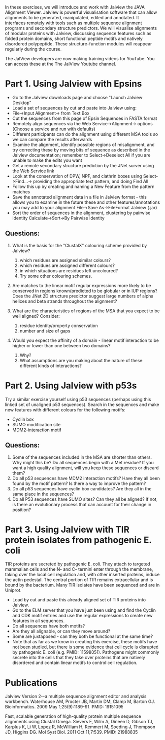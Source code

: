 In these exercises, we will introduce and work with Jalview the JAVA Alignment Viewer. Jalview is powerful visualisation software that can allow alignments to be generated, manipulated, edited and annotated. It interfaces remotely with tools such as multiple sequence alignment programs and secondary structure predictors. We will visualise alignments of modular proteins with Jalview, discussing sequence features such as folded protein domains, short functional peptide motifs and natively disordered polypeptide. These structure-function modules will reappear regularly during the course.

The JalView developers are now making training videos for YouTube. You can access these at the The JalView Youtube channel.

Part 1. Using Jalview with Epsins
=================================

-   Go to the Jalview downloads page and choose "Launch Jalview Desktop"
-   Load a set of sequences by cut and paste into Jalview using:
-   File-\>Input Alignment-\> from Text Box
-   Cut the sequences from this page of Epsin Sequences in FASTA format
-   Remotely align sequences via the Web Service-\>Alignment-\> options (Choose a service and run with defaults)
-   Different participants can do the alignment using different MSA tools so we can compare the results afterwards
-   Examine the alignment, identify possible regions of misalignment, and try correcting these by moving bits of sequence as described in the Jalview documentation; remember to Select-\>Deselect All if you are unable to make the edits you want
-   Get a remote secondary structure prediction by the JNet surver using the Web Service link
-   Look at the conservation of DPW, NPF, and clathrin boxes using Select-\>Find...-\> providing the appropriate text pattern, and doing Find All
-   Follow this up by creating and naming a New Feature from the pattern matches
-   Save the annotated alignment data in a file in Jalview format - this allows you to examine in the future these and other features/annotations you may add to your alignment File-\>Save As-\>FileFormat Jalview (.jar)
-   Sort the order of sequences in the alignment, clustering by pairwise identity Calculate-\>Sort-\>By Pairwise Identity

Questions:
----------

1.  What is the basis for the "ClustalX" colouring scheme provided by Jalview?
    1.  which residues are assigned similar colours?
    2.  which residues are assigned different colours?
    3.  in which situations are residues left uncoloured?
    4.  Try some other colouring schemes.

2.  Are matches to the linear motif regular expressions more likely to be conserved in regions known/predicted to be globular or in IUP regions? Does the JNet 2D structure predictor suggest large numbers of alpha helices and beta strands throughout the alignment?
3.  What are the characteristics of regions of the MSA that you expect to be well aligned? Consider:
    1.  residue identity/property conservation
    2.  number and size of gaps

4.  Would you expect the affinity of a domain - linear motif interaction to be higher or lower than one between two domains?
    1.  Why?
    2.  What assumptions are you making about the nature of these different kinds of interactions?

Part 2. Using Jalview with p53s
===============================

Try a similar exercise yourself using p53 sequences (perhaps using this linked set of unaligned p53 sequences). Search in the sequences and make new features with different colours for the following motifs:

-   Cyclin box
-   SUMO modification site
-   MDM2-interaction motif

Questions:
----------

1.  Some of the sequences included in the MSA are shorter than others. Why might this be? Do all sequences begin with a Met residue? If you want a high quality alignment, will you keep these sequences or discard them?
2.  Do all p53 sequences have MDM2 interaction motifs? Have they all been found by the motif pattern? Is there a way to improve the pattern?
3.  Do all p53 sequences have cyclin box candidates? Are they all in the same place in the sequences?
4.  Do all P53 sequences have SUMO sites? Can they all be aligned? If not, is there an evolutionary process that can account for their change in position?

Part 3. Using Jalview with TIR protein isolates from pathogenic E. coli
=======================================================================

TIR proteins are secreted by pathogenic E. coli. They attach to targeted mammalian cells and the N- and C- termini enter through the membrane, taking over the local cell regulation and, with other inserted proteins, induce the actin pedestal. The central portion of TIR remains extracellular and is bound by the bacterium. Many TIR isolates have been sequenced and are in Uniprot.

-   Load by cut and paste this already aligned set of TIR proteins into Jalview.
-   Go to the ELM server that you have just been using and find the Cyclin and CDK motif entries and use the regular expressions to create new features in all sequences.
-   Do all sequences have both motifs?
-   Are they all alignable, or can they move around?
-   Some are juxtaposed - can they both be functional at the same time?
-   Note that as far as we know in creating this exercise, these motifs have not been studied, but there is some evidence that cell cycle is disrupted by pathogenic E. coli (e.g. PMID: 11598051). Pathogens might commonly secrete into the cells that they take over proteins that are natively disordered and contain linear motifs to control cell regulation.

Publications
============

Jalview Version 2--a multiple sequence alignment editor and analysis workbench. Waterhouse AM, Procter JB, Martin DM, Clamp M, Barton GJ. Bioinformatics. 2009 May 1;25(9):1189-91. PMID: 19151095

Fast, scalable generation of high-quality protein multiple sequence alignments using Clustal Omega. Sievers F, Wilm A, Dineen D, Gibson TJ, Karplus K, Li W, Lopez R, McWilliam H, Remmert M, Soeding J, Thompson JD, Higgins DG. Mol Syst Biol. 2011 Oct 11;7:539. PMID: 21988835

